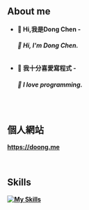 ## About me
- <b>👋 Hi,我是Dong Chen<b>
-<h6>👋 Hi, I'm Dong Chen.<h6/>

- <b>👀 我十分喜愛寫程式<b>
-<h6>👀 I love programming.<h6/>

<br>

## 個人網站
https://doong.me

<br>
 
## Skills
 
[![My Skills](https://skillicons.dev/icons?i=vscode,visualstudio,cloudflare,gcp,notion,py,js,html,css,arduino,discord,bots,firebase,flask,django,figma,postman,replit,github,bootstrap&perline=5)](https://skillicons.dev)
